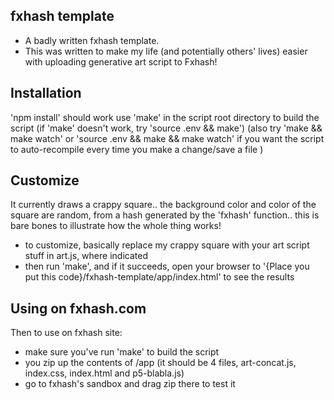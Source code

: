 ## fxhash template

- A badly written fxhash template.
- This was written to make my life (and potentially others' lives) easier with uploading generative art script to Fxhash!

## Installation

'npm install' should work
use 'make' in the script root directory to build the script
(if 'make' doesn't work, try 'source .env && make')
(also try 'make && make watch' or 'source .env && make && make watch' if you want the script to auto-recompile every time you make a change/save a file )

## Customize

It currently draws a crappy square.. the background color and color of the square are random, from a hash generated by the 'fxhash' function.. this is bare bones
to illustrate how the whole thing works!

- to customize, basically replace my crappy square with your art script stuff in art.js, where indicated
- then run 'make', and if it succeeds, open your browser to '{Place you put this code}/fxhash-template/app/index.html' to see the results

## Using on fxhash.com

Then to use on fxhash site:

- make sure you've run 'make' to build the script
- you zip up the contents of /app (it should be 4 files, art-concat.js, index.css, index.html and p5-blabla.js)
- go to fxhash's sandbox and drag zip there to test it
